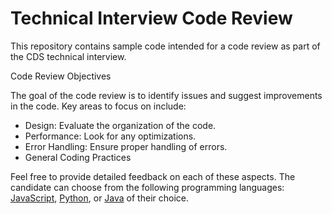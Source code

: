 
# Technical Interview Code Review

This repository contains sample code intended for a code review as part of the CDS technical interview. 

Code Review Objectives

The goal of the code review is to identify issues and suggest improvements in the code. Key areas to focus on include:
- Design: Evaluate the organization of the code.
- Performance: Look for any optimizations.
- Error Handling: Ensure proper handling of errors.
- General Coding Practices

Feel free to provide detailed feedback on each of these aspects. 
The candidate can choose from the following programming languages: [JavaScript](https://github.com/sign-in-canada/tech_interview/blob/main/car.js), [Python](https://github.com/sign-in-canada/tech_interview/blob/main/car.py), or [Java](https://github.com/sign-in-canada/tech_interview/blob/main/Car.java) of their choice. 
